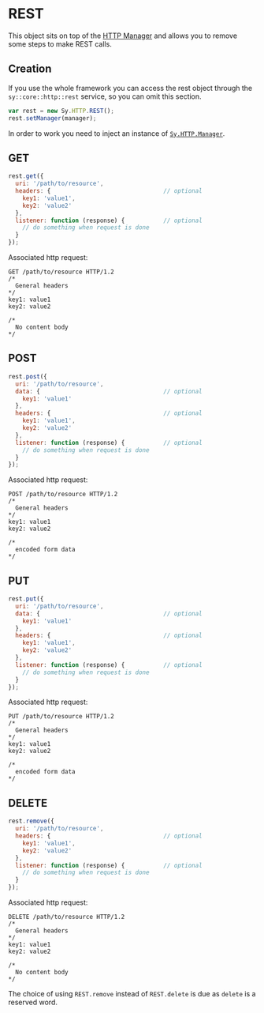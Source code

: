 # REST

This object sits on top of the [HTTP Manager](HTTP-Library.md#manager) and allows you to remove some steps to make REST calls.

## Creation

If you use the whole framework you can access the rest object through the `sy::core::http::rest` service, so you can omit this section.

```js
var rest = new Sy.HTTP.REST();
rest.setManager(manager);
```
In order to work you need to inject an instance of [`Sy.HTTP.Manager`](HTTP-Library.md#manager).

## GET

```js
rest.get({
  uri: '/path/to/resource',
  headers: {                                // optional
    key1: 'value1',
    key2: 'value2'
  },
  listener: function (response) {           // optional
    // do something when request is done
  }
});
```
Associated http request:
```
GET /path/to/resource HTTP/1.2
/*
  General headers
*/
key1: value1
key2: value2

/*
  No content body
*/

```

## POST

```js
rest.post({
  uri: '/path/to/resource',
  data: {                                   // optional
    key1: 'value1'
  },
  headers: {                                // optional
    key1: 'value1',
    key2: 'value2'
  },
  listener: function (response) {           // optional
    // do something when request is done
  }
});
```
Associated http request:
```
POST /path/to/resource HTTP/1.2
/*
  General headers
*/
key1: value1
key2: value2

/*
  encoded form data
*/

```

## PUT

```js
rest.put({
  uri: '/path/to/resource',
  data: {                                   // optional
    key1: 'value1'
  },
  headers: {                                // optional
    key1: 'value1',
    key2: 'value2'
  },
  listener: function (response) {           // optional
    // do something when request is done
  }
});
```
Associated http request:
```
PUT /path/to/resource HTTP/1.2
/*
  General headers
*/
key1: value1
key2: value2

/*
  encoded form data
*/

```

## DELETE

```js
rest.remove({
  uri: '/path/to/resource',
  headers: {                                // optional
    key1: 'value1',
    key2: 'value2'
  },
  listener: function (response) {           // optional
    // do something when request is done
  }
});
```
Associated http request:
```
DELETE /path/to/resource HTTP/1.2
/*
  General headers
*/
key1: value1
key2: value2

/*
  No content body
*/

```
The choice of using `REST.remove` instead of `REST.delete` is due as `delete` is a reserved word.